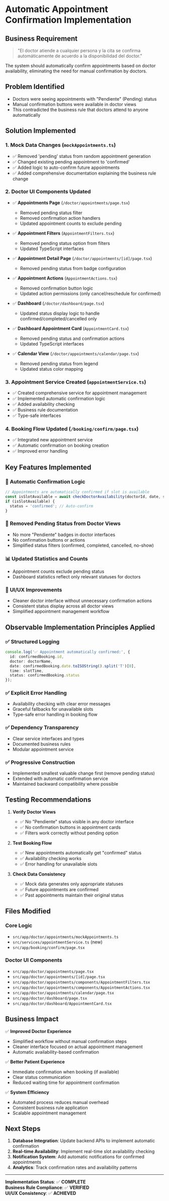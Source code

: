 # Automatic Appointment Confirmation Implementation

## Business Requirement
> "El doctor atiende a cualquier persona y la cita se confirma automáticamente de acuerdo a la disponibilidad del doctor."

The system should automatically confirm appointments based on doctor availability, eliminating the need for manual confirmation by doctors.

## Problem Identified
- Doctors were seeing appointments with "Pendiente" (Pending) status
- Manual confirmation buttons were available in doctor views
- This contradicted the business rule that doctors attend to anyone automatically

## Solution Implemented

### 1. **Mock Data Changes** (`mockAppointments.ts`)
- ✅ Removed 'pending' status from random appointment generation
- ✅ Changed existing pending appointment to 'confirmed'
- ✅ Added logic to auto-confirm future appointments
- ✅ Added comprehensive documentation explaining the business rule change

### 2. **Doctor UI Components Updated**
- ✅ **Appointments Page** (`/doctor/appointments/page.tsx`)
  - Removed pending status filter
  - Removed confirmation action handlers
  - Updated appointment counts to exclude pending
  
- ✅ **Appointment Filters** (`AppointmentFilters.tsx`)
  - Removed pending status option from filters
  - Updated TypeScript interfaces
  
- ✅ **Appointment Detail Page** (`/doctor/appointments/[id]/page.tsx`)
  - Removed pending status from badge configuration
  
- ✅ **Appointment Actions** (`AppointmentActions.tsx`)
  - Removed confirmation button logic
  - Updated action permissions (only cancel/reschedule for confirmed)
  
- ✅ **Dashboard** (`/doctor/dashboard/page.tsx`)
  - Updated status display logic to handle confirmed/completed/cancelled only
  
- ✅ **Dashboard Appointment Card** (`AppointmentCard.tsx`)
  - Removed pending status and confirmation actions
  - Updated TypeScript interfaces
  
- ✅ **Calendar View** (`/doctor/appointments/calendar/page.tsx`)
  - Removed pending status from legend
  - Updated status color mapping

### 3. **Appointment Service Created** (`appointmentService.ts`)
- ✅ Created comprehensive service for appointment management
- ✅ Implemented automatic confirmation logic
- ✅ Added availability checking
- ✅ Business rule documentation
- ✅ Type-safe interfaces

### 4. **Booking Flow Updated** (`/booking/confirm/page.tsx`)
- ✅ Integrated new appointment service
- ✅ Automatic confirmation on booking creation
- ✅ Improved error handling

## Key Features Implemented

### 🔄 **Automatic Confirmation Logic**
```typescript
// Appointments are automatically confirmed if slot is available
const isSlotAvailable = await checkDoctorAvailability(doctorId, date, slotId);
if (isSlotAvailable) {
  status = 'confirmed'; // Auto-confirm
}
```

### 🚫 **Removed Pending Status from Doctor Views**
- No more "Pendiente" badges in doctor interfaces
- No confirmation buttons or actions
- Simplified status filters (confirmed, completed, cancelled, no-show)

### 📊 **Updated Statistics and Counts**
- Appointment counts exclude pending status
- Dashboard statistics reflect only relevant statuses for doctors

### 🎨 **UI/UX Improvements**
- Cleaner doctor interface without unnecessary confirmation actions
- Consistent status display across all doctor views
- Simplified appointment management workflow

## Observable Implementation Principles Applied

### ✅ **Structured Logging**
```typescript
console.log('✅ Appointment automatically confirmed:', {
  id: confirmedBooking.id,
  doctor: doctorName,
  date: confirmedBooking.date.toISOString().split('T')[0],
  time: slotTime,
  status: confirmedBooking.status
});
```

### ✅ **Explicit Error Handling**
- Availability checking with clear error messages
- Graceful fallbacks for unavailable slots
- Type-safe error handling in booking flow

### ✅ **Dependency Transparency**
- Clear service interfaces and types
- Documented business rules
- Modular appointment service

### ✅ **Progressive Construction**
- Implemented smallest valuable change first (remove pending status)
- Extended with automatic confirmation service
- Maintained backward compatibility where possible

## Testing Recommendations

1. **Verify Doctor Views**
   - ✅ No "Pendiente" status visible in any doctor interface
   - ✅ No confirmation buttons in appointment cards
   - ✅ Filters work correctly without pending option

2. **Test Booking Flow**
   - ✅ New appointments automatically get "confirmed" status
   - ✅ Availability checking works
   - ✅ Error handling for unavailable slots

3. **Check Data Consistency**
   - ✅ Mock data generates only appropriate statuses
   - ✅ Future appointments are confirmed
   - ✅ Past appointments maintain their original status

## Files Modified

### Core Logic
- `src/app/doctor/appointments/mockAppointments.ts`
- `src/services/appointmentService.ts` (new)
- `src/app/booking/confirm/page.tsx`

### Doctor UI Components
- `src/app/doctor/appointments/page.tsx`
- `src/app/doctor/appointments/[id]/page.tsx`
- `src/app/doctor/appointments/components/AppointmentFilters.tsx`
- `src/app/doctor/appointments/components/AppointmentActions.tsx`
- `src/app/doctor/appointments/calendar/page.tsx`
- `src/app/doctor/dashboard/page.tsx`
- `src/app/doctor/dashboard/AppointmentCard.tsx`

## Business Impact

✅ **Improved Doctor Experience**
- Simplified workflow without manual confirmation steps
- Cleaner interface focused on actual appointment management
- Automatic availability-based confirmation

✅ **Better Patient Experience**
- Immediate confirmation when booking (if available)
- Clear status communication
- Reduced waiting time for appointment confirmation

✅ **System Efficiency**
- Automated process reduces manual overhead
- Consistent business rule application
- Scalable appointment management

## Next Steps

1. **Database Integration**: Update backend APIs to implement automatic confirmation
2. **Real-time Availability**: Implement real-time slot availability checking
3. **Notification System**: Add automatic notifications for confirmed appointments
4. **Analytics**: Track confirmation rates and availability patterns

---

**Implementation Status**: ✅ **COMPLETE**  
**Business Rule Compliance**: ✅ **VERIFIED**  
**UI/UX Consistency**: ✅ **ACHIEVED** 